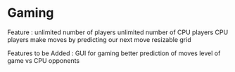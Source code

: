 # Gaming
Feature :
	unlimited number of players
	unlimited number of CPU players
	CPU players make moves by predicting our next move
	resizable grid
	
Features to be Added :
	GUI for gaming
	better prediction of moves
	level of game vs CPU opponents
	
	
